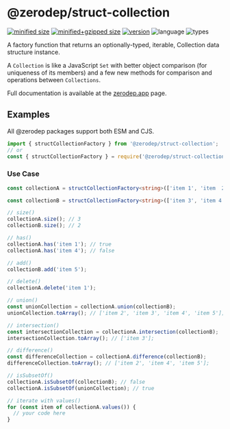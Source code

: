 # @zerodep/struct-collection

[![minified size](https://img.shields.io/bundlephobia/min/@zerodep/struct-collection?style=flat-square&color=blue)](https://bundlephobia.com/package/@zerodep/struct-collection)
[![minified+gzipped size](https://img.shields.io/bundlephobia/minzip/@zerodep/struct-collection?style=flat-square&color=blue)](https://bundlephobia.com/package/@zerodep/struct-collection)
[![version](https://img.shields.io/npm/v/@zerodep/struct-collection?style=flat-square&color=blue)](https://www.npmjs.com/package/@zerodep/struct-collection)
![language](https://img.shields.io/badge/typescript-100%25-blue?style=flat-square)
![types](https://img.shields.io/badge/types-included-blue?style=flat-square)

A factory function that returns an optionally-typed, iterable, Collection data structure instance.

A `Collection` is like a JavaScript `Set` with better object comparison (for uniqueness of its members) and a few new methods for comparison and operations between `Collections`.

Full documentation is available at the [zerodep.app](http://zerodep.app/#/struct/collection) page.

## Examples

All @zerodep packages support both ESM and CJS.

```javascript
import { structCollectionFactory } from '@zerodep/struct-collection';
// or
const { structCollectionFactory } = require('@zerodep/struct-collection');
```

### Use Case

```typescript
const collectionA = structCollectionFactory<string>(['item 1', 'item  2', 'item 3']);

const collectionB = structCollectionFactory<string>(['item 3', 'item 4']);

// size()
collectionA.size(); // 3
collectionB.size(); // 2

// has()
collectionA.has('item 1'); // true
collectionA.has('item 4'); // false

// add()
collectionB.add('item 5');

// delete()
collectionA.delete('item 1');

// union()
const unionCollection = collectionA.union(collectionB);
unionCollection.toArray(); // ['item 2', 'item 3', 'item 4', 'item 5'];

// intersection()
const intersectionCollection = collectionA.intersection(collectionB);
intersectionCollection.toArray(); // ['item 3'];

// difference()
const differenceCollection = collectionA.difference(collectionB);
differenceCollection.toArray(); // ['item 2', 'item 4', 'item 5'];

// isSubsetOf()
collectionA.isSubsetOf(collectionB); // false
collectionA.isSubsetOf(unionCollection); // true

// iterate with values()
for (const item of collectionA.values()) {
  // your code here
}
```
